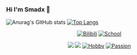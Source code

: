 ### Hi I'm Smadx 👋

<!--
**Smadx/Smadx** is a ✨ _special_ ✨ repository because its `README.md` (this file) appears on your GitHub profile.

Here are some ideas to get you started:

- 🔭 I’m currently working on ...
- 🌱 I’m currently learning ...
- 👯 I’m looking to collaborate on ...
- 🤔 I’m looking for help with ...
- 💬 Ask me about ...
- 📫 How to reach me: ...
- 😄 Pronouns: ...
- ⚡ Fun fact: ...
-->
![Anurag's GitHub stats](https://github-readme-stats.vercel.app/api?username=Smadx&show_icons=true&theme=radical) 
[![Top Langs](https://github-readme-stats.vercel.app/api/top-langs/?username=Smadx&layout=compact&theme=radical)](https://github.com/anuraghazra/github-readme-stats)

<div id="img" align=center>
  
[![Bilibili](https://img.shields.io/badge/Bilibili-Rosykunai-green)](https://space.bilibili.com/445420900?spm_id_from=333.1365.0.0)
[![School](https://img.shields.io/badge/School-USTC-blue)](https://www.ustc.edu.cn/) 

![](https://img.shields.io/badge/Major-GenAI-yellow)
![](https://img.shields.io/badge/Major-RecSys-green)
[![Hobby](https://img.shields.io/badge/Hobby-LOL-purple)](https://lol.qq.com/main.shtml)
[![Passion](https://img.shields.io/badge/Passionfor-Valorant-red)](https://playvalorant.com/)
</div>
